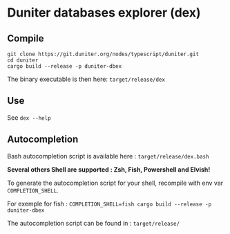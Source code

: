 # Duniter databases explorer (dex)

## Compile

    git clone https://git.duniter.org/nodes/typescript/duniter.git
    cd duniter
    cargo build --release -p duniter-dbex

The binary executable is then here:  `target/release/dex`

## Use

See `dex --help`

## Autocompletion

Bash autocompletion script is available here : `target/release/dex.bash`

**Several others Shell are supported : Zsh, Fish, Powershell and Elvish!**

To generate the autocompletion script for your shell, recompile with env var `COMPLETION_SHELL`.

For exemple for fish : `COMPLETION_SHELL=fish cargo build --release -p duniter-dbex`

The autocompletion script can be found in : `target/release/`
